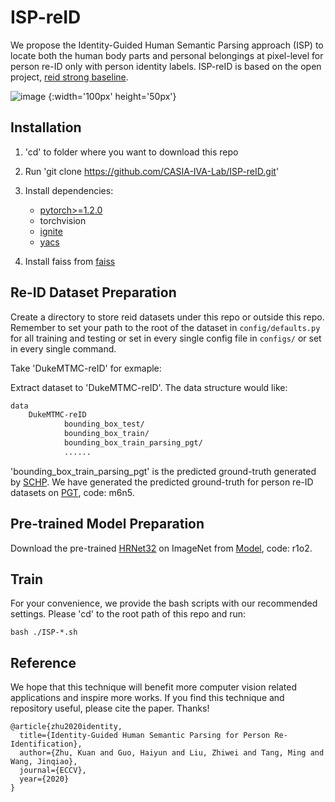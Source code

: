 # ISP-reID

We propose the Identity-Guided Human Semantic Parsing approach (ISP) to locate both the human body parts and personal belongings at pixel-level for person re-ID only with person identity labels.
ISP-reID is based on the open project, [reid strong baseline](https://github.com/michuanhaohao/reid-strong-baseline).

![image](https://github.com/CASIA-IVA-Lab/ISP-reID/blob/master/image/introduction.png) {:width='100px' height='50px'}

## Installation

1. 'cd' to folder where you want to download this repo

2. Run 'git clone https://github.com/CASIA-IVA-Lab/ISP-reID.git'

3. Install dependencies:
    - [pytorch>=1.2.0](https://pytorch.org/)
    - torchvision
    - [ignite](https://github.com/pytorch/ignite)
    - [yacs](https://github.com/rbgirshick/yacs)

4. Install faiss from [faiss](https://github.com/facebookresearch/faiss/blob/master/INSTALL.md)

## Re-ID Dataset Preparation

Create a directory to store reid datasets under this repo or outside this repo. Remember to set your path to the root of the dataset in `config/defaults.py` for all training and testing or set in every single config file in `configs/` or set in every single command.

Take 'DukeMTMC-reID' for exmaple:

Extract dataset to 'DukeMTMC-reID'. The data structure would like:

```bash
data
    DukeMTMC-reID
            bounding_box_test/
            bounding_box_train/
            bounding_box_train_parsing_pgt/
            ......
```
'bounding_box_train_parsing_pgt' is the predicted ground-truth generated by [SCHP](https://github.com/PeikeLi/Self-Correction-Human-Parsing). We have generated the predicted ground-truth for person re-ID datasets on [PGT](https://pan.baidu.com/s/1uqlZHxTtWeTL5kenpD5iaA), code: m6n5.

## Pre-trained Model Preparation

Download the pre-trained [HRNet32](https://arxiv.org/abs/1902.09212) on ImageNet from [Model](https://pan.baidu.com/s/1L-CLWFX-8BJl9m6XAjB1GA), code: r1o2.

## Train

For your convenience, we provide the bash scripts with our recommended settings. Please 'cd' to the root path of this repo and run:

`bash ./ISP-*.sh`

## Reference

We hope that this technique will benefit more computer vision related applications and inspire more works.
If you find this technique and repository useful, please cite the paper. Thanks!

```
@article{zhu2020identity,
  title={Identity-Guided Human Semantic Parsing for Person Re-Identification},
  author={Zhu, Kuan and Guo, Haiyun and Liu, Zhiwei and Tang, Ming and Wang, Jinqiao},
  journal={ECCV},
  year={2020}
}
```

